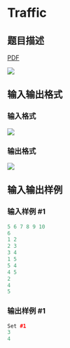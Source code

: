 # Traffic

## 题目描述

[problemUrl]: https://uva.onlinejudge.org/index.php?option=com_onlinejudge&Itemid=8&category=16&page=show_problem&problem=1390

[PDF](https://uva.onlinejudge.org/external/104/p10449.pdf)

![](https://cdn.luogu.com.cn/upload/vjudge_pic/UVA10449/8dfc41cf1c0454d3429bcde0825d50c7378b6622.png)

## 输入输出格式

### 输入格式

![](https://cdn.luogu.com.cn/upload/vjudge_pic/UVA10449/0c451b6d7d0a0d7594f5faad6226d4719decdddf.png)

### 输出格式

![](https://cdn.luogu.com.cn/upload/vjudge_pic/UVA10449/4003af1d48b810a74af2f3bc91fcf6ef8a64fd67.png)

## 输入输出样例

### 输入样例 #1

```cpp
5 6 7 8 9 10
6
1 2
2 3
3 4
1 5
5 4
4 5
2
4
5
```


### 输出样例 #1

```cpp
Set #1
3
4
```


